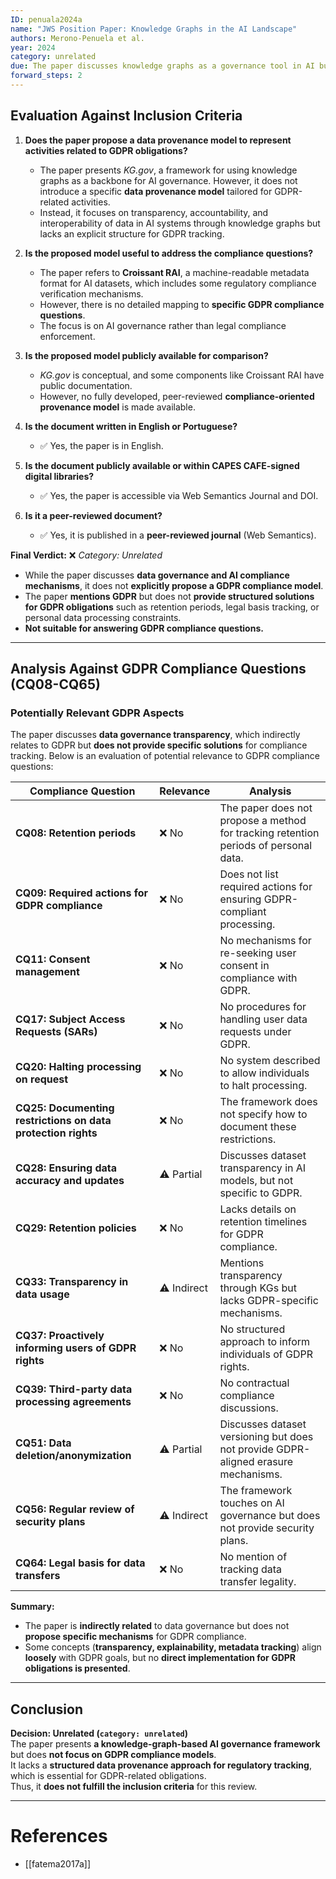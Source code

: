 ```yaml
---
ID: penuala2024a
name: "JWS Position Paper: Knowledge Graphs in the AI Landscape"
authors: Merono-Penuela et al.
year: 2024
category: unrelated
due: The paper discusses knowledge graphs as a governance tool in AI but does not propose a data provenance model specifically addressing GDPR obligations. While it mentions compliance verification, it lacks a concrete framework for answering GDPR compliance questions.
forward_steps: 2
---
```


## **Evaluation Against Inclusion Criteria**

1. **Does the paper propose a data provenance model to represent activities related to GDPR obligations?**  
   - The paper presents *KG.gov*, a framework for using knowledge graphs as a backbone for AI governance. However, it does not introduce a specific **data provenance model** tailored for GDPR-related activities.  
   - Instead, it focuses on transparency, accountability, and interoperability of data in AI systems through knowledge graphs but lacks an explicit structure for GDPR tracking.

2. **Is the proposed model useful to address the compliance questions?**  
   - The paper refers to **Croissant RAI**, a machine-readable metadata format for AI datasets, which includes some regulatory compliance verification mechanisms.  
   - However, there is no detailed mapping to **specific GDPR compliance questions**.  
   - The focus is on AI governance rather than legal compliance enforcement.  

3. **Is the proposed model publicly available for comparison?**  
   - *KG.gov* is conceptual, and some components like Croissant RAI have public documentation.  
   - However, no fully developed, peer-reviewed **compliance-oriented provenance model** is made available.  

4. **Is the document written in English or Portuguese?**  
   - ✅ Yes, the paper is in English.  

5. **Is the document publicly available or within CAPES CAFE-signed digital libraries?**  
   - ✅ Yes, the paper is accessible via Web Semantics Journal and DOI.  

6. **Is it a peer-reviewed document?**  
   - ✅ Yes, it is published in a **peer-reviewed journal** (Web Semantics).  

**Final Verdict:** ❌ *Category: Unrelated*  
- While the paper discusses **data governance and AI compliance mechanisms**, it does not **explicitly propose a GDPR compliance model**.  
- The paper **mentions GDPR** but does not **provide structured solutions for GDPR obligations** such as retention periods, legal basis tracking, or personal data processing constraints.  
- **Not suitable for answering GDPR compliance questions.**  

---

## **Analysis Against GDPR Compliance Questions (CQ08-CQ65)**

### **Potentially Relevant GDPR Aspects**
The paper discusses **data governance transparency**, which indirectly relates to GDPR but **does not provide specific solutions** for compliance tracking. Below is an evaluation of potential relevance to GDPR compliance questions:

| **Compliance Question** | **Relevance** | **Analysis** |
|------------------------|-------------|-------------|
| **CQ08: Retention periods** | ❌ No | The paper does not propose a method for tracking retention periods of personal data. |
| **CQ09: Required actions for GDPR compliance** | ❌ No | Does not list required actions for ensuring GDPR-compliant processing. |
| **CQ11: Consent management** | ❌ No | No mechanisms for re-seeking user consent in compliance with GDPR. |
| **CQ17: Subject Access Requests (SARs)** | ❌ No | No procedures for handling user data requests under GDPR. |
| **CQ20: Halting processing on request** | ❌ No | No system described to allow individuals to halt processing. |
| **CQ25: Documenting restrictions on data protection rights** | ❌ No | The framework does not specify how to document these restrictions. |
| **CQ28: Ensuring data accuracy and updates** | ⚠️ Partial | Discusses dataset transparency in AI models, but not specific to GDPR. |
| **CQ29: Retention policies** | ❌ No | Lacks details on retention timelines for GDPR compliance. |
| **CQ33: Transparency in data usage** | ⚠️ Indirect | Mentions transparency through KGs but lacks GDPR-specific mechanisms. |
| **CQ37: Proactively informing users of GDPR rights** | ❌ No | No structured approach to inform individuals of GDPR rights. |
| **CQ39: Third-party data processing agreements** | ❌ No | No contractual compliance discussions. |
| **CQ51: Data deletion/anonymization** | ⚠️ Partial | Discusses dataset versioning but does not provide GDPR-aligned erasure mechanisms. |
| **CQ56: Regular review of security plans** | ⚠️ Indirect | The framework touches on AI governance but does not provide security plans. |
| **CQ64: Legal basis for data transfers** | ❌ No | No mention of tracking data transfer legality. |

**Summary:**  
- The paper is **indirectly related** to data governance but does not **propose specific mechanisms** for GDPR compliance.  
- Some concepts (**transparency, explainability, metadata tracking**) align **loosely** with GDPR goals, but no **direct implementation for GDPR obligations is presented**.  

---

## **Conclusion**
**Decision: Unrelated (`category: unrelated`)**  
The paper presents **a knowledge-graph-based AI governance framework** but does **not focus on GDPR compliance models**.  
It lacks a **structured data provenance approach for regulatory tracking**, which is essential for GDPR-related obligations.  
Thus, it **does not fulfill the inclusion criteria** for this review.

---

# **References**

- [[fatema2017a]]
